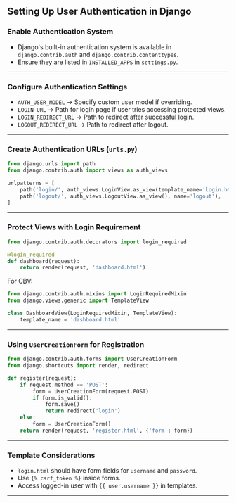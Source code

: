 ## Setting Up User Authentication in Django

### Enable Authentication System

* Django's built-in authentication system is available in `django.contrib.auth` and `django.contrib.contenttypes`.
* Ensure they are listed in `INSTALLED_APPS` in `settings.py`.

---

### Configure Authentication Settings

* `AUTH_USER_MODEL` → Specify custom user model if overriding.
* `LOGIN_URL` → Path for login page if user tries accessing protected views.
* `LOGIN_REDIRECT_URL` → Path to redirect after successful login.
* `LOGOUT_REDIRECT_URL` → Path to redirect after logout.

---

### Create Authentication URLs (`urls.py`)

```python
from django.urls import path
from django.contrib.auth import views as auth_views

urlpatterns = [
    path('login/', auth_views.LoginView.as_view(template_name='login.html'), name='login'),  
    path('logout/', auth_views.LogoutView.as_view(), name='logout'),  
]
```

---

### Protect Views with Login Requirement

```python
from django.contrib.auth.decorators import login_required

@login_required
def dashboard(request):
    return render(request, 'dashboard.html')
```

For CBV:

```python
from django.contrib.auth.mixins import LoginRequiredMixin
from django.views.generic import TemplateView

class DashboardView(LoginRequiredMixin, TemplateView):
    template_name = 'dashboard.html'
```

---

### Using `UserCreationForm` for Registration

```python
from django.contrib.auth.forms import UserCreationForm
from django.shortcuts import render, redirect

def register(request):
    if request.method == 'POST':
        form = UserCreationForm(request.POST)
        if form.is_valid():
            form.save()
            return redirect('login')
    else:
        form = UserCreationForm()
    return render(request, 'register.html', {'form': form})
```

---

### Template Considerations

* `login.html` should have form fields for `username` and `password`.
* Use `{% csrf_token %}` inside forms.
* Access logged-in user with `{{ user.username }}` in templates.

---
